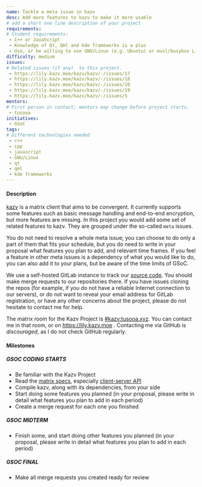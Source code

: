 ```yaml
---
name: Tackle a meta issue in kazv
desc: Add more features to kazv to make it more usable
# add a short one line description of your project
requirements:
# Student requirements:
 - C++ or JavaScript
 - Knowledge of Qt, Qml and kde frameworks is a plus
 - Use, or be willing to use GNU/Linux (e.g. Ubuntu) or musl/busybox Linux (e.g. Alpine)
difficulty: medium
issues:
# Related issues (if any)  to this project.
 - https://lily.kazv.moe/kazv/kazv/-/issues/17
 - https://lily.kazv.moe/kazv/kazv/-/issues/18
 - https://lily.kazv.moe/kazv/kazv/-/issues/20
 - https://lily.kazv.moe/kazv/kazv/-/issues/19
 - https://lily.kazv.moe/kazv/kazv/-/issues/5
mentors:
# First person in contact; mentors may change before project starts.
 - tusooa
initiatives:
 - GSoC
tags:
# Different technologies needed
 - c++
 - cpp
 - javascript
 - GNU/Linux
 - qt
 - qml
 - kde frameworks
---
```



#### Description

[kazv][kazv] is a matrix client that aims to be convergent. It currently supports some features such as 
basic message handling and end-to-end encryption, but more features are missing. In this project you
would add some set of related features to kazv. They are grouped under the so-called `meta` issues.

You do not need to resolve a whole meta issue; you can choose to do only a part of them that fits your
schedule, but you do need to write in your proposal what features you plan to add, and relevant time
frames. If you feel a feature in other meta issues is a dependency of what you would like to do, you
can also add it to your plans, but be aware of the time limits of GSoC.

We use a self-hosted GitLab instance to track our [source code][proj-kazv]. You should make merge requests
to our repositories there. If you have issues cloning the repos (for example, if you do not 
have a reliable Internet connection to our servers), or do not want to reveal your email address for
GitLab registration, or have any other concerns about the project, please do not hesitate to contact me for help.

The matrix room for the Kazv Project is [#kazv:tusooa.xyz][mx-room]. You can contact me in that room,
or on <https://lily.kazv.moe> . Contacting me via GitHub is *discouraged*, as I do not check GitHub
regularly.

[mx-room]: https://matrix.to/#/#kazv:tusooa.xyz?via=tusooa.xyz&via=matrix.org&via=kde.org
[kazv]: https://lily.kazv.moe/kazv/kazv
[proj-kazv]: https://lily.kazv.moe/kazv

#### Milestones

##### GSOC CODING STARTS

* Be familiar with the Kazv Project
* Read the [matrix specs][spec], especially [client-server API][csapi]
* Compile kazv, along with its dependencies, from your side
* Start doing some features you planned (in your proposal, please write in detail what features you plan to add in each period)
* Create a merge request for each one you finished

[spec]: https://spec.matrix.org/v1.2/
[csapi]: https://spec.matrix.org/v1.2/client-server-api/

##### GSOC MIDTERM

* Finish some, and start doing other features you planned (in your proposal, please write in detail what features you plan to add in each period)

##### GSOC FINAL

* Make all merge requests you created ready for review
